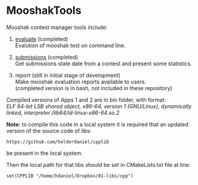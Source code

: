 # MooshakTools
Mooshak contest manager tools include:

1. [evaluate](evaluate.md) (completed)\
Evalution of mooshak test on command line.

2. [submissions](submissions.md) (completed)\
Get submissions state date from a contest and present some statistics.

3. report (still in initial stage of development)\
Make mooshak evaluation reports available to users.\
(completed version is in bash, not included in these repository)

Compiled versions of Apps 1 and 2 are in bin folder, with format:\
*ELF 64-bit LSB shared object, x86-64, version 1 (GNU/Linux), dynamically linked, interpreter /lib64/ld-linux-x86-64.so.2*

**Note:** to compile this code in a local system it is required that an updated version of the source code of libs:

`https://github.com/helderdaniel/cpplib`

be present in the local system.

Then the local path for that libs should be set in CMakeLists.txt file at line:

`set(CPPLIB "/home/hdaniel/Dropbox/01-libs/cpp")`

